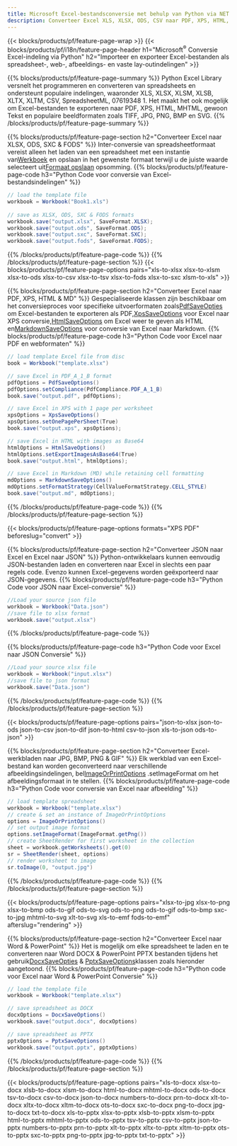 ```yaml
---
title: Microsoft Excel-bestandsconversie met behulp van Python via NET
description: Converteer Excel XLS, XLSX, ODS, CSV naar PDF, XPS, HTML, JPEG, HTML en vele andere populaire formaten met slechts enkele regels code Python .
---
```

{{< blocks/products/pf/feature-page-wrap >}}
{{< blocks/products/pf/i18n/feature-page-header h1="Microsoft<sup>&reg;</sup> Conversie Excel-indeling via Python" h2="Importeer en exporteer Excel-bestanden als spreadsheet-, web-, afbeeldings- en vaste lay-outindelingen" >}}

{{% blocks/products/pf/feature-page-summary %}}
Python Excel Library versnelt het programmeren en converteren van spreadsheets en ondersteunt populaire indelingen, waaronder XLS, XLSX, XLSM, XLSB, XLTX, XLTM, CSV, SpreadsheetML, 07619348 1. Het maakt het ook mogelijk om Excel-bestanden te exporteren naar PDF, XPS, HTML, MHTML, gewoon Tekst en populaire beeldformaten zoals TIFF, JPG, PNG, BMP en SVG.
{{% /blocks/products/pf/feature-page-summary %}}

{{% blocks/products/pf/feature-page-section h2="Converteer Excel naar XLSX, ODS, SXC & FODS" %}}
 Inter-conversie van spreadsheetformaat vereist alleen het laden van een spreadsheet met een instantie van[Werkboek](https://reference.aspose.com/cells/python-net/aspose.cells/workbook/) en opslaan in het gewenste formaat terwijl u de juiste waarde selecteert uit[Formaat opslaan](https://reference.aspose.com/cells/python-net/aspose.cells/saveformat/) opsomming.
{{% blocks/products/pf/feature-page-code h3="Python Code voor conversie van Excel-bestandsindelingen" %}}

```cs
// load the template file
workbook = Workbook("Book1.xls")
  
// save as XLSX, ODS, SXC & FODS formats
workbook.save("output.xlsx", SaveFormat.XLSX);
workbook.save("output.ods", SaveFormat.ODS);
workbook.save("output.sxc", SaveFormat.SXC);
workbook.save("output.fods", SaveFormat.FODS);
```
{{% /blocks/products/pf/feature-page-code %}}
{{% /blocks/products/pf/feature-page-section %}}
{{< blocks/products/pf/feature-page-options pairs="xls-to-xlsx xlsx-to-xlsm xlsx-to-ods xlsx-to-csv xlsx-to-tsv xlsx-to-fods xlsx-to-sxc xlsm-to-xls" >}}


{{% blocks/products/pf/feature-page-section h2="Converteer Excel naar PDF, XPS, HTML & MD" %}}
 Gespecialiseerde klassen zijn beschikbaar om het conversieproces voor specifieke uitvoerformaten zoals[PdfSaveOpties](https://reference.aspose.com/cells/python-net/aspose.cells/pdfsaveoptions/) om Excel-bestanden te exporteren als PDF,[XpsSaveOptions](https://reference.aspose.com/cells/python-net/aspose.cells/xpssaveoptions/) voor Excel naar XPS conversie,[HtmlSaveOptions](https://reference.aspose.com/cells/python-net/aspose.cells/htmlsaveoptions/) om Excel weer te geven als HTML en[MarkdownSaveOptions](https://reference.aspose.com/cells/python-net/aspose.cells/markdownsaveoptions/) voor conversie van Excel naar Markdown.
{{% blocks/products/pf/feature-page-code h3="Python Code voor Excel naar PDF en webformaten" %}}

```cs
// load template Excel file from disc
book = Workbook("template.xlsx")

// save Excel in PDF_A_1_B format
pdfOptions = PdfSaveOptions()
pdfOptions.setCompliance(PdfCompliance.PDF_A_1_B)
book.save("output.pdf", pdfOptions);

// save Excel in XPS with 1 page per worksheet
xpsOptions = XpsSaveOptions()
xpsOptions.setOnePagePerSheet(True)
book.save("output.xps", xpsOptions);

// save Excel in HTML with images as Base64
htmlOptions = HtmlSaveOptions()
htmlOptions.setExportImagesAsBase64(True)
book.save("output.html", htmlOptions);

// save Excel in Markdown (MD) while retaining cell formatting
mdOptions = MarkdownSaveOptions()
mdOptions.setFormatStrategy(CellValueFormatStrategy.CELL_STYLE)
book.save("output.md", mdOptions);
```
{{% /blocks/products/pf/feature-page-code %}}
{{% /blocks/products/pf/feature-page-section %}}

{{< blocks/products/pf/feature-page-options formats="XPS PDF" beforeslug="convert" >}}

{{% blocks/products/pf/feature-page-section h2="Converteer JSON naar Excel en Excel naar JSON" %}}
Python-ontwikkelaars kunnen eenvoudig JSON-bestanden laden en converteren naar Excel in slechts een paar regels code. Evenzo kunnen Excel-gegevens worden geëxporteerd naar JSON-gegevens.
{{% blocks/products/pf/feature-page-code h3="Python Code voor JSON naar Excel-conversie" %}}
```cs
//Load your source json file
workbook = Workbook("Data.json")
//save file to xlsx format
workbook.save("output.xlsx")
```
{{% /blocks/products/pf/feature-page-code %}}

{{% blocks/products/pf/feature-page-code h3="Python Code voor Excel naar JSON Conversie" %}}
```cs
//Load your source xlsx file
workbook = Workbook("input.xlsx")
//save file to json format
workbook.save("Data.json")
```
{{% /blocks/products/pf/feature-page-code %}}
{{% /blocks/products/pf/feature-page-section %}}

{{< blocks/products/pf/feature-page-options pairs="json-to-xlsx json-to-ods json-to-csv json-to-dif json-to-html csv-to-json xls-to-json ods-to-json" >}}

{{% blocks/products/pf/feature-page-section h2="Converteer Excel-werkbladen naar JPG, BMP, PNG & GIF" %}}
 Elk werkblad van een Excel-bestand kan worden geconverteerd naar verschillende afbeeldingsindelingen, bel[ImageOrPrintOptions](https://reference.aspose.com/cells/python-net/aspose.cells.rendering/imageorprintoptions/) .setImageFormat om het afbeeldingsformaat in te stellen.
{{% blocks/products/pf/feature-page-code h3="Python Code voor conversie van Excel naar afbeelding" %}}
```cs
// load template spreadsheet
workbook = Workbook("template.xlsx")
// create & set an instance of ImageOrPrintOptions
options = ImageOrPrintOptions()
// set output image format
options.setImageFormat(ImageFormat.getPng())
// create SheetRender for first worksheet in the collection
sheet = workbook.getWorksheets().get(0)
sr = SheetRender(sheet, options)
// render worksheet to image
sr.toImage(0, "output.jpg")
```
{{% /blocks/products/pf/feature-page-code %}}
{{% /blocks/products/pf/feature-page-section %}}

{{< blocks/products/pf/feature-page-options pairs="xlsx-to-jpg xlsx-to-png xlsx-to-bmp ods-to-gif ods-to-svg ods-to-png ods-to-gif ods-to-bmp sxc-to-jpg mhtml-to-svg xlt-to-svg xls-to-emf fods-to-emf" afterslug="rendering" >}}

{{% blocks/products/pf/feature-page-section h2="Converteer Excel naar Word & PowerPoint" %}}
 Het is mogelijk om elke spreadsheet te laden en te converteren naar Word DOCX & PowerPoint PPTX bestanden tijdens het gebruik[DocxSaveOpties](https://reference.aspose.com/cells/python-net/aspose.cells/docxsaveoptions/) & [PptxSaveOptions](https://reference.aspose.com/cells/python-net/aspose.cells/pptxsaveoptions/)klassen zoals hieronder aangetoond.
{{% blocks/products/pf/feature-page-code h3="Python code voor Excel naar Word & PowerPoint Conversie" %}}
```cs
// load the template file
workbook = Workbook("template.xlsx")

// save spreadsheet as DOCX
docxOptions = DocxSaveOptions()
workbook.save("output.docx", docxOptions)

// save spreadsheet as PPTX
pptxOptions = PptxSaveOptions()
workbook.save("output.pptx", pptxOptions)
```
{{% /blocks/products/pf/feature-page-code %}}
{{% /blocks/products/pf/feature-page-section %}}

{{< blocks/products/pf/feature-page-options pairs="xls-to-docx xlsx-to-docx xlsb-to-docx xlsm-to-docx html-to-docx mhtml-to-docx ods-to-docx tsv-to-docx csv-to-docx json-to-docx numbers-to-docx prn-to-docx xlt-to-docx xltx-to-docx xltm-to-docx ots-to-docx sxc-to-docx png-to-docx jpg-to-docx txt-to-docx xls-to-pptx xlsx-to-pptx xlsb-to-pptx xlsm-to-pptx html-to-pptx mhtml-to-pptx ods-to-pptx tsv-to-pptx csv-to-pptx json-to-pptx numbers-to-pptx prn-to-pptx xlt-to-pptx xltx-to-pptx xltm-to-pptx ots-to-pptx sxc-to-pptx png-to-pptx jpg-to-pptx txt-to-pptx" >}}
